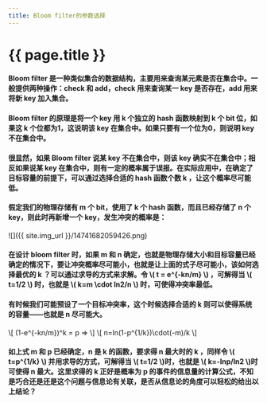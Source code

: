 ```yaml
---
title: Bloom filter的参数选择
---
```


{{ page.title }}
===============

#### Bloom filter 是一种类似集合的数据结构，主要用来查询某元素是否在集合中。一般提供两种操作：check 和 add，check 用来查询某一 key 是否存在，add 用来将新 key 加入集合。

#### Bloom filter 的原理是将一个 key 用 k 个独立的 hash 函数映射到 k 个 bit 位，如果这 k 个位都为1，这说明该 key 在集合中。如果只要有一个位为0，则说明 key 不在集合中。

#### 很显然，如果 Bloom filter 说某 key 不在集合中，则该 key 确实不在集合中；相反如果说某 key 在集合中，则有一定的概率属于误报。在实际应用中，在确定了目标容量的前提下，可以通过选择合适的 hash 函数个数 k ，让这个概率尽可能低。

#### 假定我们的物理存储有 m 个 bit，使用了 k 个 hash 函数，而且已经存储了 n 个 key，则此时再新增一个 key，发生冲突的概率是：
![]({{ site.img_url }}/14741682059426.png)

#### 在设计 bloom filter 时，如果 m 和 n 确定，也就是物理存储大小和目标容量已经确定的情况下，要让冲突概率尽可能小，也就是让上面的式子尽可能小，该如何选择最优的 k ？可以通过求导的方式来求解。令 \\( t = e^{-kn/m} \\) ，可解得当 \\( t=1/2 \\) 时，也就是 \\( k=m \cdot ln2/n \\) 时，可使得冲突率最低。

#### 有时候我们可能预设了一个目标冲突率，这个时候选择合适的 k 则可以使得系统的容量——也就是 n 尽可能大。

\\[ (1-e^{-kn/m})^k = p => \\]
\\[ n=ln(1-p^{1/k})\cdot(-m)/k \\]

#### 如上式 m 和 p 已经确定，n 是 k 的函数，要求得 n 最大时的 k ，同样令 \\(  t=p^{1/k} \\) 并用求导的方式，可解得当 \\( t=1/2 \\)时，也就是 \\( k=-lnp/ln2 \\)时可使得 n 最大。**这里求得的 k 正好是概率为 p 的事件的信息量的计算公式，不知是巧合还是还是这个问题与信息论有关联，是否从信息论的角度可以轻松的给出以上结论？**

